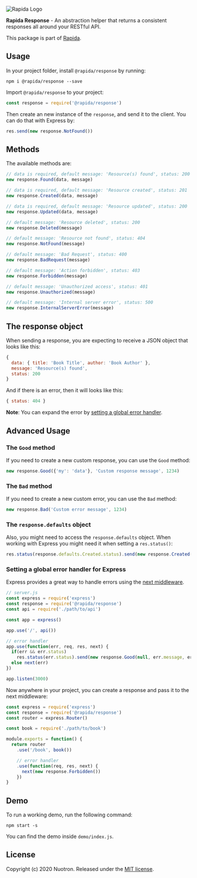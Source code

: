 ![Rapida Logo](https://user-images.githubusercontent.com/13030990/71755098-db251e80-2e91-11ea-8ce9-25349e6c087f.png)

**Rapida Response** - An abstraction helper that returns a consistent responses all around your RESTful API.

This package is part of [Rapida](https://github.com/nuotron/rapida).

## Usage
In your project folder, install `@rapida/response` by running:
```
npm i @rapida/response --save
```

Import `@rapida/response` to your project:
```js
const response = require('@rapida/response')
```

Then create an new instance of the `response`, and send it to the client. You can do that with Express by:
```js
res.send(new response.NotFound())
```

## Methods
The available methods are:
```js
// data is required, default message: 'Resource(s) found', status: 200
new response.Found(data, message)

// data is required, default message: 'Resource created', status: 201
new response.Created(data, message)

// data is required, default message: 'Resource updated', status: 200
new response.Updated(data, message)

// default message: 'Resource deleted', status: 200
new response.Deleted(message)

// default message: 'Resource not found', status: 404
new response.NotFound(message)

// default message: 'Bad Request', status: 400
new response.BadRequest(message)

// default message: 'Action forbidden', status: 403
new response.Forbidden(message)

// default message: 'Unauthorized access', status: 401
new response.Unauthorized(message)

// default message: 'Internal server error', status: 500
new response.InternalServerError(message)
```

## The response object
When sending a response, you are expecting to receive a JSON object that looks like this:
```js
{
  data: { title: 'Book Title', author: 'Book Author' },
  message: 'Resource(s) found',
  status: 200
}
```

And if there is an error, then it will looks like this:
```js
{ status: 404 }
```

**Note**: You can expand the error by [setting a global error handler](#setting-a-global-error-handler-for-express).

## Advanced Usage
### The `Good` method
If you need to create a new custom response, you can use the `Good` method:
```js
new response.Good({'my': 'data'}, 'Custom response message', 1234)
```

### The `Bad` method
If you need to create a new custom error, you can use the `Bad` method:
```js
new response.Bad('Custom error message', 1234)
```

### The `response.defaults` object
Also, you might need to access the `response.defaults` object. When working with Express you might need it when setting a `res.status()`:
```js
res.status(response.defaults.Created.status).send(new response.Created(resource, response.defaults.Created.message))
```

### Setting a global error handler for Express
Express provides a great way to handle errors using the [next middleware](https://expressjs.com/en/guide/using-middleware.html).
```js
// server.js
const express = require('express')
const response = require('@rapida/response')
const api = require('./path/to/api')

const app = express()

app.use('/', api())

// error handler
app.use(function(err, req, res, next) {
  if(err && err.status)
    res.status(err.status).send(new response.Good(null, err.message, err.status))
  else next(err)
})

app.listen(3000)
```

Now anywhere in your project, you can create a response and pass it to the next middleware:
```js
const express = require('express')
const response = require('@rapida/response')
const router = express.Router()

const book = require('./path/to/book')

module.exports = function() {
  return router
    .use('/book', book())

    // error handler
    .use(function(req, res, next) {
      next(new response.Forbidden())
    })
}
```

## Demo
To run a working demo, run the following command:
```
npm start -s
```

You can find the demo inside `demo/index.js`.

## License
Copyright (c) 2020 Nuotron.
Released under the [MIT license](https://github.com/github/choosealicense.com/blob/gh-pages/LICENSE.md).
